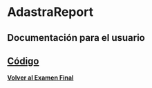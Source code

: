 #     AdastraReport



##    Documentación para el usuario



##    [Código](AdastraReport.c)
**[Volver al Examen Final](../../README.md)**

